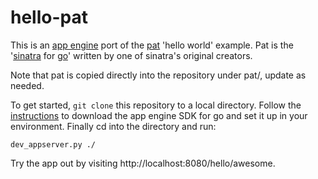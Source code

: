 hello-pat
=========

This is an [app engine](https://developers.google.com/appengine/) port of the [pat](https://github.com/bmizerany/pat) 'hello world' example. Pat is the '[sinatra](http://www.sinatrarb.com/) for [go](http://golang.org/)' written by one of sinatra's original creators.

Note that pat is copied directly into the repository under pat/, update as needed.

To get started, `git clone` this repository to a local directory. Follow the [instructions](https://developers.google.com/appengine/docs/go/gettingstarted/devenvironment) to download the app engine SDK for go and set it up in your environment. Finally cd into the directory and run:

`dev_appserver.py ./`

Try the app out by visiting http://localhost:8080/hello/awesome.
